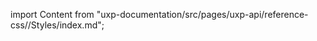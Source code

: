 
import Content from "uxp-documentation/src/pages/uxp-api/reference-css//Styles/index.md";

<Content query="product=photoshop"/>
